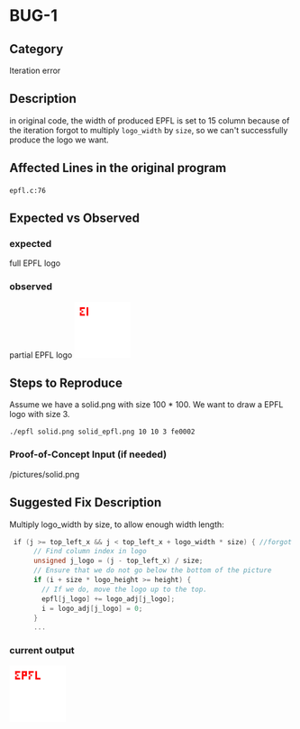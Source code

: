 # BUG-1
## Category
Iteration error

## Description
in original code, the width of produced EPFL is set to 15 column because of the iteration forgot to multiply `logo_width` by `size`, so we can't successfully produce the logo we want.

## Affected Lines in the original program
`epfl.c:76`

## Expected vs Observed
### expected
full EPFL logo
### observed
partial EPFL logo
![](pictures/solid_epfl_before.png)

## Steps to Reproduce
Assume we have a solid.png with size 100 * 100. We want to draw a EPFL logo with size 3.
```shell
./epfl solid.png solid_epfl.png 10 10 3 fe0002
```

### Proof-of-Concept Input (if needed)
/pictures/solid.png

## Suggested Fix Description
Multiply logo_width by size, to allow enough width length:
```c
 if (j >= top_left_x && j < top_left_x + logo_width * size) { //forgot *size
      // Find column index in logo
      unsigned j_logo = (j - top_left_x) / size;
      // Ensure that we do not go below the bottom of the picture
      if (i + size * logo_height >= height) {
        // If we do, move the logo up to the top.
        epfl[j_logo] += logo_adj[j_logo];
        i = logo_adj[j_logo] = 0;
      }
      ...
```

### current output
![](pictures/solid_epfl_after.png)